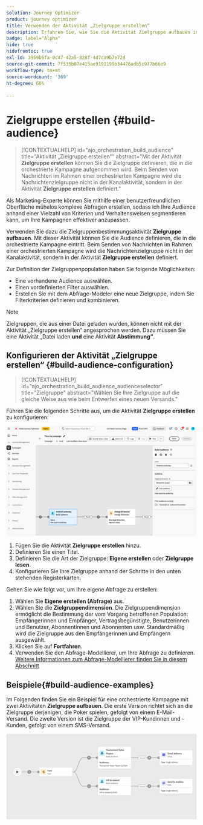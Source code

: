 ```yaml
---
solution: Journey Optimizer
product: journey optimizer
title: Verwenden der Aktivität „Zielgruppe erstellen“
description: Erfahren Sie, wie Sie die Aktivität Zielgruppe aufbauen in einer orchestrierten Kampagne verwenden
badge: label="Alpha"
hide: true
hidefromtoc: true
exl-id: 3959b5fa-0c47-42a5-828f-4d7ca9b7e72d
source-git-commit: 7f535b87e415ae9191199b34476adb5c977b66e9
workflow-type: tm+mt
source-wordcount: '369'
ht-degree: 66%

---
```


# Zielgruppe erstellen {#build-audience}

>[!CONTEXTUALHELP]
>id="ajo_orchestration_build_audience"
>title="Aktivität „Zielgruppe erstellen“"
>abstract="Mit der Aktivität **Zielgruppe erstellen** können Sie die Zielgruppe definieren, die in die orchestrierte Kampagne aufgenommen wird. Beim Senden von Nachrichten im Rahmen einer orchestrierten Kampagne wird die Nachrichtenzielgruppe nicht in der Kanalaktivität, sondern in der Aktivität **Zielgruppe erstellen** definiert."

Als Marketing-Experte können Sie mithilfe einer benutzerfreundlichen Oberfläche mühelos komplexe Abfragen erstellen, sodass ich Ihre Audience anhand einer Vielzahl von Kriterien und Verhaltensweisen segmentieren kann, um Ihre Kampagnen effektiver anzupassen.

Verwenden Sie dazu die Zielgruppenbestimmungsaktivität **Zielgruppe aufbauen**. Mit dieser Aktivität können Sie die Audience definieren, die in die orchestrierte Kampagne eintritt. Beim Senden von Nachrichten im Rahmen einer orchestrierten Kampagne wird die Nachrichtenzielgruppe nicht in der Kanalaktivität, sondern in der Aktivität **Zielgruppe erstellen** definiert.

Zur Definition der Zielgruppenpopulation haben Sie folgende Möglichkeiten:

* Eine vorhandene Audience auswählen.
* Einen vordefinierten Filter auswählen.
* Erstellen Sie mit dem Abfrage-Modeler eine neue Zielgruppe, indem Sie Filterkriterien definieren und kombinieren.

>[!NOTE]
>
>Zielgruppen, die aus einer Datei geladen wurden, können nicht mit der Aktivität „Zielgruppe erstellen“ angesprochen werden. Dazu müssen Sie eine Aktivität „Datei laden **und** eine Aktivität **Abstimmung“**.


## Konfigurieren der Aktivität „Zielgruppe erstellen“ {#build-audience-configuration}

>[!CONTEXTUALHELP]
>id="ajo_orchestration_build_audience_audienceselector"
>title="Zielgruppe"
>abstract="Wählen Sie Ihre Zielgruppe auf die gleiche Weise aus wie beim Entwerfen eines neuen Versands."

Führen Sie die folgenden Schritte aus, um die Aktivität **Zielgruppe erstellen** zu konfigurieren:

![](../assets/build-audience.png)

1. Fügen Sie die Aktivität **Zielgruppe erstellen** hinzu.
1. Definieren Sie einen Titel.
1. Definieren Sie die Art der Zielgruppe: **Eigene erstellen** oder **Zielgruppe lesen**.
1. Konfigurieren Sie Ihre Zielgruppe anhand der Schritte in den unten stehenden Registerkarten.


Gehen Sie wie folgt vor, um Ihre eigene Abfrage zu erstellen:

1. Wählen Sie **Eigene erstellen (Abfrage)** aus.
1. Wählen Sie die **Zielgruppendimension**. Die Zielgruppendimension ermöglicht die Bestimmung der vom Vorgang betroffenen Population: Empfängerinnen und Empfänger, Vertragsbegünstigte, Benutzerinnen und Benutzer, Abonnentinnen und Abonnenten usw. Standardmäßig wird die Zielgruppe aus den Empfängerinnen und Empfängern ausgewählt.
1. Klicken Sie auf **Fortfahren**.
1. Verwenden Sie den Abfrage-Modellierer, um Ihre Abfrage zu definieren. [Weitere Informationen zum Abfrage-Modellierer finden Sie in diesem Abschnitt](../orchestrated-query-modeler.md)

## Beispiele{#build-audience-examples}

Im Folgenden finden Sie ein Beispiel für eine orchestrierte Kampagne mit zwei Aktivitäten **Zielgruppe aufbauen**. Die erste Version richtet sich an die Zielgruppe derjenigen, die Poker spielen, gefolgt von einem E-Mail-Versand. Die zweite Version ist die Zielgruppe der VIP-Kundinnen und -Kunden, gefolgt von einem SMS-Versand.

![](../assets/workflow-audience-example.png)
